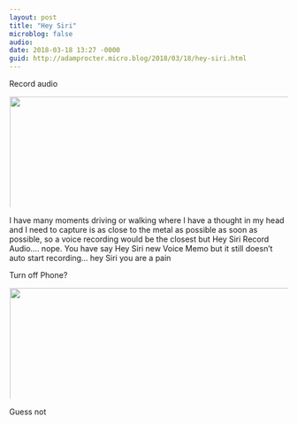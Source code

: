 ```yaml
---
layout: post
title: "Hey Siri"
microblog: false
audio: 
date: 2018-03-18 13:27 -0000
guid: http://adamprocter.micro.blog/2018/03/18/hey-siri.html
---
```

Record audio

<a href="http://discursive.adamprocter.co.uk/uploads/2018/2a1e889ceb.jpg"><img src="http://discursive.adamprocter.co.uk/uploads/2018/2a1e889ceb.jpg" width="277" height="600" style="display: inline-block; max-height: 200px; width: auto; padding: 1px;" class="sunlit_image" /></a>

I have many moments driving or walking where I have a thought in my head and I need to capture is as close to the metal as possible as soon as possible, so a voice recording would be the closest but Hey Siri Record Audio.... nope. You have say Hey Siri new Voice Memo but it still doesn’t auto start recording... hey Siri you are a pain

Turn off Phone?

<a href="http://discursive.adamprocter.co.uk/uploads/2018/117f027550.jpg"><img src="http://discursive.adamprocter.co.uk/uploads/2018/117f027550.jpg" width="277" height="600" style="display: inline-block; max-height: 200px; width: auto; padding: 1px;" class="sunlit_image" /></a>

Guess not

